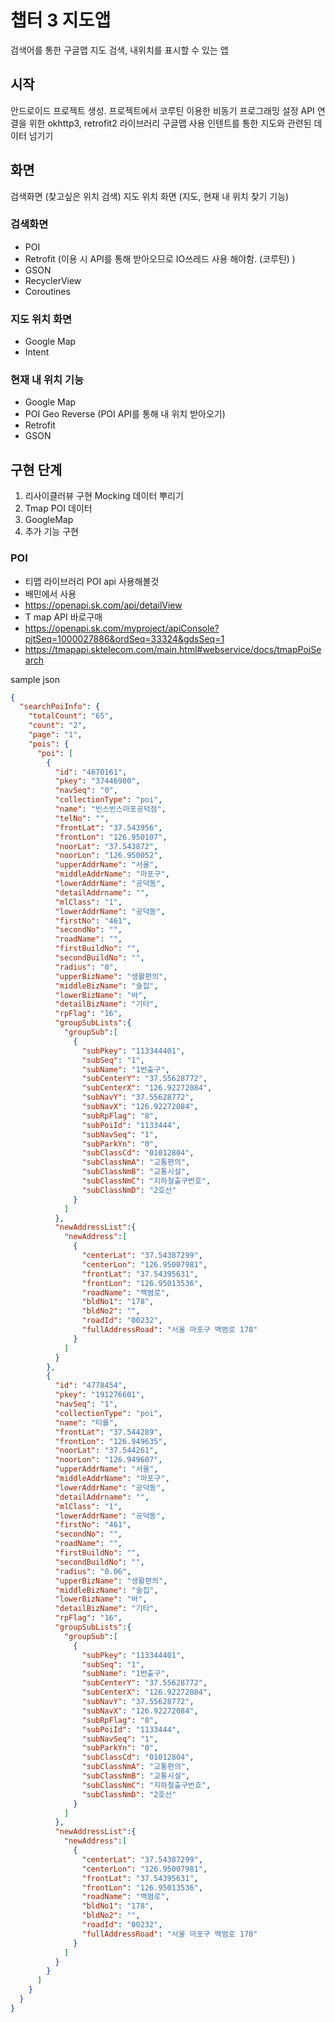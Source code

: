 # 챕터 3 지도앱

검색어를 통한 구글맵 지도 검색, 내위치를 표시할 수 있는 앱

## 시작
안드로이드 프로젝트 생성.
프로젝트에서 코루틴 이용한 비동기 프로그래밍 설정
API 연결을 위한 okhttp3, retrofit2 라이브러리
구글맵 사용
인텐트를 통한 지도와 관련된 데이터 넘기기

## 화면
검색화면 (찾고싶은 위치 검색)
지도 위치 화면 (지도, 현재 내 위치 찾기 기능)

### 검색화면
- POI
- Retrofit (이용 시 API를 통해 받아오므로 IO쓰레드 사용 해야함. (코루틴) )
- GSON
- RecyclerView
- Coroutines

### 지도 위치 화면
- Google Map
- Intent

### 현재 내 위치 기능
- Google Map
- POI Geo Reverse (POI API를 통해 내 위치 받아오기)
- Retrofit
- GSON

## 구현 단계
1. 리사이클러뷰 구현 Mocking 데이터 뿌리기
2. Tmap POI 데이터
3. GoogleMap
4. 추가 기능 구현


### POI

- 티맵 라이브러리 POI api 사용해볼것
- 배민에서 사용
- https://openapi.sk.com/api/detailView
- T map API 바로구매
- https://openapi.sk.com/myproject/apiConsole?pjtSeq=1000027886&ordSeq=33324&gdsSeq=1
- https://tmapapi.sktelecom.com/main.html#webservice/docs/tmapPoiSearch

sample json
```json
{
  "searchPoiInfo": {
    "totalCount": "65",
    "count": "2",
    "page": "1",
    "pois": {
      "poi": [
        {
          "id": "4670161",
          "pkey": "37446900",
          "navSeq": "0",
          "collectionType": "poi",
          "name": "빈스빈스마포공덕점",
          "telNo": "",
          "frontLat": "37.543956",
          "frontLon": "126.950107",
          "noorLat": "37.543872",
          "noorLon": "126.950052",
          "upperAddrName": "서울",
          "middleAddrName": "마포구",
          "lowerAddrName": "공덕동",
          "detailAddrname": "",
          "mlClass": "1",
          "lowerAddrName": "공덕동",
          "firstNo": "461",
          "secondNo": "",
          "roadName": "",
          "firstBuildNo": "",
          "secondBuildNo": "",
          "radius": "0",
          "upperBizName": "생활편의",
          "middleBizName": "술집",
          "lowerBizName": "바",
          "detailBizName": "기타",
          "rpFlag": "16",
          "groupSubLists":{
            "groupSub":[
              {
                "subPkey": "113344401",
                "subSeq": "1",
                "subName": "1번출구",
                "subCenterY": "37.55628772",
                "subCenterX": "126.92272084",
                "subNavY": "37.55628772",
                "subNavX": "126.92272084",
                "subRpFlag": "8",
                "subPoiId": "1133444",
                "subNavSeq": "1",
                "subParkYn": "0",
                "subClassCd": "01012804",
                "subClassNmA": "교통편의",
                "subClassNmB": "교통시설",
                "subClassNmC": "지하철출구번호",
                "subClassNmD": "2호선"
              }
            ]
          },
          "newAddressList":{
            "newAddress":[
              {
                "centerLat": "37.54387299",
                "centerLon": "126.95007981",
                "frontLat": "37.54395631",
                "frontLon": "126.95013536",
                "roadName": "백범로",
                "bldNo1": "178",
                "bldNo2": "",
                "roadId": "00232",
                "fullAddressRoad": "서울 마포구 백범로 178"
              }
            ]
          }
        },
        {
          "id": "4778454",
          "pkey": "191276601",
          "navSeq": "1",
          "collectionType": "poi",
          "name": "티롤",
          "frontLat": "37.544289",
          "frontLon": "126.949635",
          "noorLat": "37.544261",
          "noorLon": "126.949607",
          "upperAddrName": "서울",
          "middleAddrName": "마포구",
          "lowerAddrName": "공덕동",
          "detailAddrname": "",
          "mlClass": "1",
          "lowerAddrName": "공덕동",
          "firstNo": "461",
          "secondNo": "",
          "roadName": "",
          "firstBuildNo": "",
          "secondBuildNo": "",
          "radius": "0.06",
          "upperBizName": "생활편의",
          "middleBizName": "술집",
          "lowerBizName": "바",
          "detailBizName": "기타",
          "rpFlag": "16",
          "groupSubLists":{
            "groupSub":[
              {
                "subPkey": "113344401",
                "subSeq": "1",
                "subName": "1번출구",
                "subCenterY": "37.55628772",
                "subCenterX": "126.92272084",
                "subNavY": "37.55628772",
                "subNavX": "126.92272084",
                "subRpFlag": "8",
                "subPoiId": "1133444",
                "subNavSeq": "1",
                "subParkYn": "0",
                "subClassCd": "01012804",
                "subClassNmA": "교통편의",
                "subClassNmB": "교통시설",
                "subClassNmC": "지하철출구번호",
                "subClassNmD": "2호선"
              }
            ]
          },
          "newAddressList":{
            "newAddress":[
              {
                "centerLat": "37.54387299",
                "centerLon": "126.95007981",
                "frontLat": "37.54395631",
                "frontLon": "126.95013536",
                "roadName": "백범로",
                "bldNo1": "178",
                "bldNo2": "",
                "roadId": "00232",
                "fullAddressRoad": "서울 마포구 백범로 178"
              }
            ]
          }
        }
      ]
    }
  }
}   
    
```
